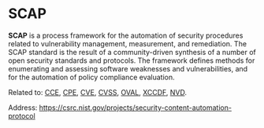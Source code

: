 # SCAP

**SCAP** is a process framework for the automation of security procedures related to vulnerability management, measurement, and remediation.
The SCAP standard is the result of a community-driven synthesis of a number of open security standards and protocols.
The framework defines methods for enumerating and assessing software weaknesses and vulnerabilities, and for the automation of policy compliance evaluation.

Related to:
[CCE](../Enumerations/CCE.md "CCE"),
[CPE](../Enumerations/CPE.md "CPE"),
[CVE](../Enumerations/CVE.md "CVE"),
[CVSS](../ScoringAndMeasurementFrameworks/CVSS.md "CVSS"),
[OVAL](../ReportingFormats/OVAL.md "OVAL"),
[XCCDF](../ScoringAndMeasurementFrameworks/XCCDF.md "XCCDF"),
[NVD](../Enumerations/NVD.md "NVD").

Address: https://csrc.nist.gov/projects/security-content-automation-protocol
